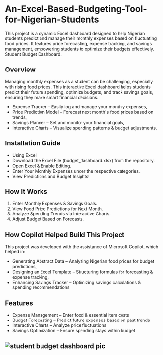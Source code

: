# An-Excel-Based-Budgeting-Tool-for-Nigerian-Students
This project is a dynamic Excel dashboard designed to help Nigerian students predict and manage their monthly expenses based on fluctuating food prices. It features price forecasting, expense tracking, and savings management, empowering students to optimize their budgets effectively.
Student Budget Dashboard.

## Overview
Managing monthly expenses as a student can be challenging, especially with rising food prices. This interactive Excel dashboard helps students predict their future spending, optimize budgets, and track savings goals, ensuring they make smart financial decisions.
* Expense Tracker – Easily log and manage your monthly expenses,
* Price Prediction Model – Forecast next month's food prices based on trends,
* Savings Planner – Set and monitor your financial goals,
* Interactive Charts – Visualize spending patterns & budget adjustments.

## Installation Guide
* Using Excel
* Download the Excel File (budget_dashboard.xlsx) from the repository.
* Open Excel & Enable Editing.
* Enter Your Monthly Expenses under the respective categories.
* View Predictions and Budget Insights!

## How It Works
1. Enter Monthly Expenses & Savings Goals. 
1. View Food Price Predictions for Next Month.  
1. Analyze Spending Trends via Interactive Charts. 
1. Adjust Budget Based on Forecasts.

## How Copilot Helped Build This Project
This project was developed with the assistance of Microsoft Copilot, which helped in:  
* Generating Abstract Data – Analyzing Nigerian food prices for budget predictions,
* Designing an Excel Template – Structuring formulas for forecasting & expense tracking,
* Enhancing Savings Tracker – Optimizing savings calculations & spending recommendations

## Features
* Expense Management – Enter food & essential item costs 
* Budget Forecasting – Predict future expenses based on past trends 
* Interactive Charts – Analyze price fluctuations
* Savings Optimization – Ensure spending stays within budget
## ![student budget dashboard pic](https://github.com/user-attachments/assets/a3fe4044-18ef-4a1a-a81e-047298a177fc)
